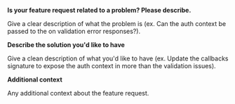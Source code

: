 **Is your feature request related to a problem? Please describe.**

Give a clear description of what the problem is (ex. Can the auth context be passed to the on validation error responses?).

**Describe the solution you'd like to have**

Give a clean description of what you'd like to have (ex. Update the callbacks signature to expose the auth context in more than the validation issues).

**Additional context**

Any additional context about the feature request.
